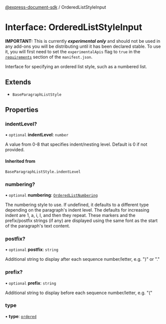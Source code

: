 [@express-document-sdk](../overview.md) / OrderedListStyleInput

# Interface: OrderedListStyleInput

<InlineAlert slots="text" variant="warning"/>

**IMPORTANT:** This is currently ***experimental only*** and should not be used in any add-ons you will be distributing until it has been declared stable. To use it, you will first need to set the `experimentalApis` flag to `true` in the [`requirements`](../../../manifest/index.md#requirements) section of the `manifest.json`.

Interface for specifying an ordered list style, such as a numbered list.

## Extends

-   `BaseParagraphListStyle`

## Properties

### indentLevel?

• `optional` **indentLevel**: `number`

A value from 0-8 that specifies indent/nesting level. Default is 0 if not provided.

#### Inherited from

`BaseParagraphListStyle.indentLevel`

<HorizontalLine />

### numbering?

• `optional` **numbering**: [`OrderedListNumbering`](../namespaces/constants/enumerations/ordered-list-numbering.md)

The numbering style to use. If undefined, it defaults to a different type depending on the paragraph's indent level.
The defaults for increasing indent are 1, a, i, I, and then they repeat.
These markers and the prefix/postfix strings (if any) are displayed using the same font as the start of the
paragraph's text content.

<HorizontalLine />

### postfix?

• `optional` **postfix**: `string`

Additional string to display after each sequence number/letter, e.g. ")" or "."

<HorizontalLine />

### prefix?

• `optional` **prefix**: `string`

Additional string to display before each sequence number/letter, e.g. "("

<HorizontalLine />

### type

• **type**: [`ordered`](../namespaces/constants/enumerations/paragraph-list-type.md)
